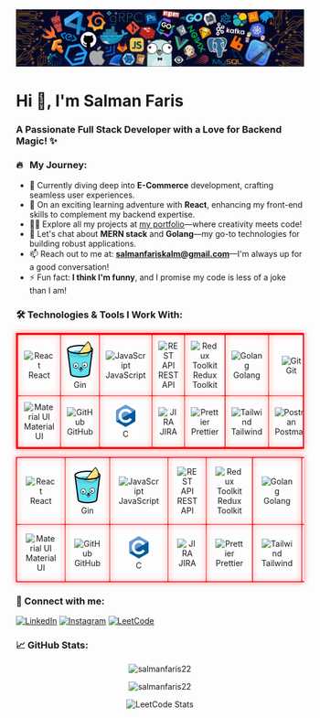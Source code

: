  <img src="img.webp" alt="Description" class="inline-image">

# Hi 👋, I'm Salman Faris

### A Passionate Full Stack Developer with a Love for Backend Magic! ✨

### 🔥 &nbsp; My Journey:

- 🔭 Currently diving deep into **E-Commerce** development, crafting seamless user experiences.
- 🌱 On an exciting learning adventure with **React**, enhancing my front-end skills to complement my backend expertise.
- 👨‍💻 Explore all my projects at [my portfolio](https://salmanfaris22.github.io/salmanfaris/)—where creativity meets code!
- 💬 Let's chat about **MERN stack** and **Golang**—my go-to technologies for building robust applications.
- 📫 Reach out to me at: **salmanfariskalm@gmail.com**—I'm always up for a good conversation!
- ⚡ Fun fact: **I think I'm funny**, and I promise my code is less of a joke than I am!

### 🛠️ Technologies & Tools I Work With:
<style>
  table {
    border-collapse: collapse;
    width: 100%;
    box-shadow: 0 0 10px rgba(255, 0, 0, 0.5); /* Adding a shadow effect */
  }
  td {
    border: 2px solid red;
    padding: 15px;
    backdrop-filter: blur(5px); /* Blurring the background */
  }
</style>
<table align="center" style="border: 2px solid red; border-collapse: collapse;">
  <tr>
    <td align="center" style="border: 2px solid red; padding: 10px;"><img src="https://techstack-generator.vercel.app/react-icon.svg" alt="React" width="65" /><br>React</td>
    <td align="center" style="border: 2px solid red; padding: 10px;"><img src="https://raw.githubusercontent.com/gin-gonic/logo/master/color.png" alt="Gin" width="65" /><br>Gin</td>
    <td align="center" style="border: 2px solid red; padding: 10px;"><img src="https://techstack-generator.vercel.app/js-icon.svg" alt="JavaScript" width="65" /><br>JavaScript</td>
    <td align="center" style="border: 2px solid red; padding: 10px;"><img src="https://techstack-generator.vercel.app/restapi-icon.svg" alt="REST API" width="62" /><br>REST API</td>
    <td align="center" style="border: 2px solid red; padding: 10px;"><img src="https://techstack-generator.vercel.app/redux-icon.svg" alt="Redux Toolkit" width="62" /><br>Redux Toolkit</td>
    <td align="center" style="border: 2px solid red; padding: 10px;"><img src="https://miro.medium.com/v2/resize:fit:500/1*lSUb1T4YW1td0UskwsGZ1w.gif" alt="Golang" width="48" /><br>Golang</td>
    <td align="center" style="border: 2px solid red; padding: 10px;"><img src="https://user-images.githubusercontent.com/25181517/192108372-f71d70ac-7ae6-4c0d-8395-51d8870c2ef0.png" alt="Git" width="48" /><br>Git</td>
    <td align="center" style="border: 2px solid red; padding: 10px;"><img src="https://skillicons.dev/icons?i=html" alt="HTML5" width="48" /><br>HTML5</td>
    <td align="center" style="border: 2px solid red; padding: 10px;"><img src="https://skillicons.dev/icons?i=css" alt="CSS" width="48" /><br>CSS</td>
    <td align="center" style="border: 2px solid red; padding: 10px;"><img src="https://skillicons.dev/icons?i=bootstrap" alt="Bootstrap" width="48" /><br>Bootstrap</td>
  </tr>
  <tr>
    <td align="center" style="border: 2px solid red; padding: 10px;"><img src="https://cdn.jsdelivr.net/gh/devicons/devicon/icons/materialui/materialui-original.svg" height="40" alt="Material UI" /><br>Material UI</td>
    <td align="center" style="border: 2px solid red; padding: 10px;"><img src="https://techstack-generator.vercel.app/github-icon.svg" alt="GitHub" width="65" /><br>GitHub</td>
    <td align="center" style="border: 2px solid red; padding: 10px;"><img src="https://raw.githubusercontent.com/devicons/devicon/master/icons/c/c-original.svg" alt="C" width="40" /><br>C</td>
    <td align="center" style="border: 2px solid red; padding: 10px;"><img src="https://w7.pngwing.com/pngs/935/1018/png-transparent-jira-cloud-macos-bigsur-icon-thumbnail.png" alt="JIRA" width="62" /><br>JIRA</td>
    <td align="center" style="border: 2px solid red; padding: 10px;"><img src="https://techstack-generator.vercel.app/prettier-icon.svg" alt="Prettier" width="62" /><br>Prettier</td>
    <td align="center" style="border: 2px solid red; padding: 10px;"><img src="https://skillicons.dev/icons?i=tailwind" alt="Tailwind" width="48" /><br>Tailwind</td>
    <td align="center" style="border: 2px solid red; padding: 10px;"><img src="https://www.vectorlogo.zone/logos/getpostman/getpostman-icon.svg" alt="Postman" width="40" /><br>Postman</td>
    <td align="center" style="border: 2px solid red; padding: 10px;"><img src="http://jwt.io/img/icon.svg" alt="JWT" width="62" /><br>JWT</td>
    <td align="center" style="border: 2px solid red; padding: 10px;"><img src="https://www.vectorlogo.zone/logos/figma/figma-icon.svg" alt="Figma" width="40" /><br>Figma</td>
  </tr>
</table>
<table align="center">
  <tr>
    <td align="center"><img src="https://techstack-generator.vercel.app/react-icon.svg" alt="React" width="65" /><br>React</td>
    <td align="center"><img src="https://raw.githubusercontent.com/gin-gonic/logo/master/color.png" alt="Gin" width="65" /><br>Gin</td>
    <td align="center"><img src="https://techstack-generator.vercel.app/js-icon.svg" alt="JavaScript" width="65" /><br>JavaScript</td>
    <td align="center"><img src="https://techstack-generator.vercel.app/restapi-icon.svg" alt="REST API" width="62" /><br>REST API</td>
    <td align="center"><img src="https://techstack-generator.vercel.app/redux-icon.svg" alt="Redux Toolkit" width="62" /><br>Redux Toolkit</td>
    <td align="center"><img src="https://miro.medium.com/v2/resize:fit:500/1*lSUb1T4YW1td0UskwsGZ1w.gif" alt="Golang" width="48" /><br>Golang</td>
    <td align="center"><img src="https://user-images.githubusercontent.com/25181517/192108372-f71d70ac-7ae6-4c0d-8395-51d8870c2ef0.png" alt="Git" width="48" /><br>Git</td>
    <td align="center"><img src="https://skillicons.dev/icons?i=html" alt="HTML5" width="48" /><br>HTML5</td>
    <td align="center"><img src="https://skillicons.dev/icons?i=css" alt="CSS" width="48" /><br>CSS</td>
    <td align="center"><img src="https://skillicons.dev/icons?i=bootstrap" alt="Bootstrap" width="48" /><br>Bootstrap</td>
  </tr>
  <tr>
    <td align="center"><img src="https://cdn.jsdelivr.net/gh/devicons/devicon/icons/materialui/materialui-original.svg" height="40" alt="Material UI" /><br>Material UI</td>
    <td align="center"><img src="https://techstack-generator.vercel.app/github-icon.svg" alt="GitHub" width="65" /><br>GitHub</td>
    <td align="center"><img src="https://raw.githubusercontent.com/devicons/devicon/master/icons/c/c-original.svg" alt="C" width="40" /><br>C</td>
    <td align="center"><img src="https://w7.pngwing.com/pngs/935/1018/png-transparent-jira-cloud-macos-bigsur-icon-thumbnail.png" alt="JIRA" width="62" /><br>JIRA</td>
    <td align="center"><img src="https://techstack-generator.vercel.app/prettier-icon.svg" alt="Prettier" width="62" /><br>Prettier</td>
    <td align="center"><img src="https://skillicons.dev/icons?i=tailwind" alt="Tailwind" width="48" /><br>Tailwind</td>
    <td align="center"><img src="https://www.vectorlogo.zone/logos/getpostman/getpostman-icon.svg" alt="Postman" width="40" /><br>Postman</td>
    <td align="center"><img src="http://jwt.io/img/icon.svg" alt="JWT" width="62" /><br>JWT</td>
    <td align="center"><img src="https://www.vectorlogo.zone/logos/figma/figma-icon.svg" alt="Figma" width="40" /><br>Figma</td>
  </tr>
</table>

### 🤝 Connect with me:

<p>
<a href="https://linkedin.com/in/salmanfaris" target="_blank"><img src="https://raw.githubusercontent.com/rahuldkjain/github-profile-readme-generator/master/src/images/icons/Social/linked-in-alt.svg" alt="LinkedIn" height="30" width="40" /></a>
<a href="https://instagram.com/salmanfarisz._____" target="_blank"><img src="https://raw.githubusercontent.com/rahuldkjain/github-profile-readme-generator/master/src/images/icons/Social/instagram.svg" alt="Instagram" height="30" width="40" /></a>
<a href="https://www.leetcode.com/salmanfaris" target="_blank"><img src="https://raw.githubusercontent.com/rahuldkjain/github-profile-readme-generator/master/src/images/icons/Social/leet-code.svg" alt="LeetCode" height="30" width="40" /></a>
</p>

### 📈 GitHub Stats:

<p align="center">
  <img src="https://github-readme-stats.vercel.app/api?username=salmanfaris22&show_icons=true&locale=en" alt="salmanfaris22" />
</p>
<p align="center">
  <img src="https://github-readme-streak-stats.herokuapp.com/?user=salmanfaris22&" alt="salmanfaris22" />
</p>
<p align="center">
  <img src="https://leetcard.jacoblin.cool/salman567633800?font=patrick_hand" alt="LeetCode Stats" />
</p>
